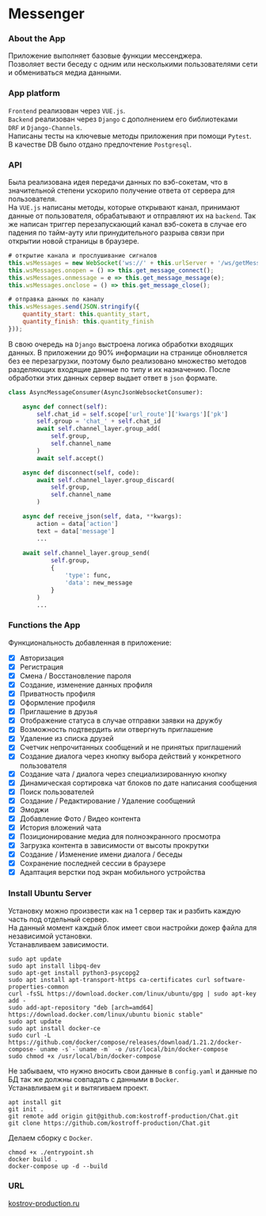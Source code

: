 # Messenger
### About the App
Приложение выполняет базовые функции мессенджера.
<br>
Позволяет вести беседу с одним или несколькими пользователями сети 
и обмениваться медиа данными.  
### App platform
`Frontend` реализован через `VUE.js`.
<br>
`Backend` реализован через `Django` с дополнением его библиотеками 
<br>
`DRF` и `Django-Channels`.  
Написаны тесты на ключевые методы приложения при помощи `Pytest`.
<br>
В качестве DB было отдано предпочтение `Postgresql`.
### API
Была реализована идея передачи данных по вэб-сокетам, что в значительной степени ускорило получение ответа от сервера для пользователя. 
<br>
На `VUE.js` написаны методы, которые открывают канал, принимают данные от пользователя, обрабатывают и отправляют их на `backend`. 
Так же написан триггер перезапускающий канал вэб-сокета в случае его падения по тайм-ауту или принудительного разрыва связи при открытии новой страницы в браузере. 
<br>
``` js
# открытие канала и прослушивание сигналов 
this.wsMessages = new WebSocket('ws://' + this.urlServer + '/ws/getMessages/' + this.data_chat_id + '/?token=' + this.token);
this.wsMessages.onopen = () => this.get_message_connect();
this.wsMessages.onmessage = e => this.get_message_message(e);
this.wsMessages.onclose = () => this.get_message_close();

# отправка данных по каналу
this.wsMessages.send(JSON.stringify({
    quantity_start: this.quantity_start,
    quantity_finish: this.quantity_finish
}));
```
В свою очередь на `Django` выстроена логика обработки входящих данных. В приложении до 90% информации на странице обновляется без ее перезагрузки, поэтому было
реализовано множество методов разделяющих входящие данные по типу и их назначению. После обработки этих данных сервер выдает ответ в `json` формате.
<br>
```python
class AsyncMessageConsumer(AsyncJsonWebsocketConsumer):

    async def connect(self):
        self.chat_id = self.scope['url_route']['kwargs']['pk']
        self.group = 'chat_' + self.chat_id
        await self.channel_layer.group_add(
            self.group,
            self.channel_name
        )
        await self.accept()

    async def disconnect(self, code):
        await self.channel_layer.group_discard(
            self.group,
            self.channel_name
        )

    async def receive_json(self, data, **kwargs):
        action = data['action']
        text = data['message']
        ...
        
    await self.channel_layer.group_send(
            self.group,
            {
                'type': func,
                'data': new_message
            }
        )
        ...
```
### Functions the App
Функциональность добавленная в приложение:
- [X] Авторизация 
- [X] Регистрация
- [X] Смена / Восстановление пароля
- [X] Создание, изменение данных профиля
- [X] Приватность профиля
- [X] Оформление профиля
- [X] Приглашение в друзья
- [X] Отображение статуса в случае отправки заявки на дружбу
- [X] Возможность подтвердить или отвергнуть приглашение
- [X] Удаление из списка друзей
- [X] Счетчик непрочитанных сообщений и не принятых приглашений
- [X] Создание диалога через кнопку выбора действий у конкретного пользователя
- [X] Создание чата / диалога через специализированную кнопку 
- [X] Динамическая сортировка чат блоков по дате написания сообщения
- [X] Поиск пользователей
- [X] Создание / Редактирование / Удаление сообщений
- [X] Эмоджи
- [X] Добавление Фото / Видео контента
- [X] История вложений чата
- [X] Позиционирование медиа для полноэкранного просмотра
- [X] Загрузка контента в зависимости от высоты прокрутки
- [X] Создание / Изменение имени диалога / беседы
- [X] Сохранение последней сессии в браузере 
- [X] Адаптация верстки под экран мобильного устройства
### Install Ubuntu Server
Установку можно произвести как на 1 сервер так и разбить каждую часть под отдельный сервер.
<br>
На данный момент каждый блок имеет свои настройки докер файла для независимой установки.
<br>
Устанавливаем зависимости.
<br>
```
sudo apt update
sudo apt install libpq-dev
sudo apt-get install python3-psycopg2
sudo apt install apt-transport-https ca-certificates curl software-properties-common
curl -fsSL https://download.docker.com/linux/ubuntu/gpg | sudo apt-key add -
sudo add-apt-repository "deb [arch=amd64] https://download.docker.com/linux/ubuntu bionic stable"
sudo apt update
sudo apt install docker-ce
sudo curl -L https://github.com/docker/compose/releases/download/1.21.2/docker-compose-`uname -s`-`uname -m` -o /usr/local/bin/docker-compose
sudo chmod +x /usr/local/bin/docker-compose
```
Не забываем, что нужно вносить свои данные в `config.yaml` и данные по БД так же должны совпадать с данными в `Docker`.
<br>
Устанавливаем `git` и вытягиваем проект.
<br>
```
apt install git
git init .
git remote add origin git@github.com:kostroff-production/Chat.git
git clone https://github.com/kostroff-production/Chat.git
```
Делаем сборку с `Docker`.
<br>
```
chmod +x ./entrypoint.sh
docker build .
docker-compose up -d --build
```
### URL
[kostrov-production.ru](http://kostrov-production.ru/)
